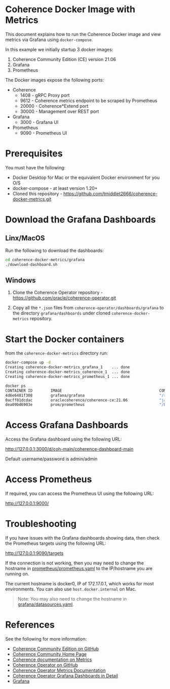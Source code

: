 # Coherence Docker Image with Metrics

This document explains how to run the Coherence Docker image and view metrics via Grafana using `docker-compose`.

In this example we initially startup 3 docker images:
1. Coherence Community Edition (CE) version 21.06
1. Grafana
1. Prometheus

The Docker images expose the following ports:

* Coherence
  * 1408 - gRPC Proxy port
  * 9612 - Coherence metrics endpoint to be scraped by Prometheus
  * 20000 - Coherence*Extend port
  * 30000 - Management over REST port
* Grafana
  * 3000 - Grafana UI
* Prometheus
  * 9090 - Prometheus UI

# Prerequisites

You must have the following:
* Docker Desktop for Mac or the equivalent Docker environment for you O/S
* docker-compose - at least version 1.20+
* Cloned this repository - https://github.com/tmiddlet2666/coherence-docker-metrics.git

# Download the Grafana Dashboards

## Linx/MacOS

Run the following to download the dashboards:

```bash
cd coherence-docker-metrics/grafana
./download-dashboard.sh
```
## Windows

1. Clone the Coherence Operator repository - https://github.com/oracle/coherence-operator.git

1. Copy all the `*.json` files from `coherence-operator/dashboards/grafana` to the directory `grafana/dashboards` under cloned `coherence-docker-metrics` repository.

# Start the Docker containers

from the `coherence-docker-metrics` directory run:

```bash
docker-compose up -d
Creating coherence-docker-metrics_grafana_1    ... done
Creating coherence-docker-metrics_coherence_1  ... done
Creating coherence-docker-metrics_prometheus_1 ... done

docker ps
CONTAINER ID        IMAGE                                           COMMAND                  CREATED             STATUS              PORTS                                                                                           NAMES
4d6e6481f308        grafana/grafana                                 "/run.sh"                20 seconds ago      Up 19 seconds       0.0.0.0:3000->3000/tcp                                                                          coherence-docker-metrics_grafana_1
0acff01dcdac        oraclecoherence/coherence-ce:21.06              "java -Dcoherence.lo…"   20 seconds ago      Up 19 seconds       0.0.0.0:1408->1408/tcp, 9612/tcp, 0.0.0.0:7001->7001/tcp, 0.0.0.0:30000->30000/tcp, 20000/tcp   coherence-docker-metrics_coherence_1
dea09bd6903e        prom/prometheus                                 "/bin/prometheus --c…"   20 seconds ago      Up 19 seconds       0.0.0.0:9090->9090/tcp                                                                          coherence-docker-metrics_prometheus_1
```

# Access Grafana Dashboards

Access the Grafana dashboard using the following URL:

http://127.0.0.1:3000/d/coh-main/coherence-dashboard-main

Default username/password is admin/admin

# Access Prometheus

If required, you can access the Prometheus UI using the following URL:

http://127.0.0.1:9000/

# Troubleshooting

If you have issues with the Grafana dashboards showing data, then check the Prometheus targets using the following URL:

http://127.0.0.1:9090/targets

If the connection is not working, then you may need to change the hostname in [prometheus/prometheus.yaml](prometheus/prometheus.yaml)
to the IP/hostname you are running on.

The current hostname is docker0, IP of 172.17.0.1, which works for most environments. You can also use `host.docker.internal` on Mac.

> Note: You may also need to change the hostname in [grafana/datasources.yaml](grafana/datasources.yaml).

# References

See the following for more information:
* [Coherence Community Edition on GitHub](https://github.com/oracle/coherence)
* [Coherence Community Home Page](https://coherence.community/)
* [Coherence documentation on Metrics](https://docs.oracle.com/en/middleware/standalone/coherence/14.1.1.0/manage/using-coherence-metrics.html)
* [Coherence Operator on GitHub](https://github.com/oracle/coherence-operator)
* [Coherence Operator Metrics Documentation](https://oracle.github.io/coherence-operator/docs/3.0.0/#/metrics/010_overview)
* [Coherence Operator Grafana Dashboards in Detail](https://oracle.github.io/coherence-operator/docs/3.0.2/#/metrics/040_dashboards)
* [Grafana](https://grafana.com/)
